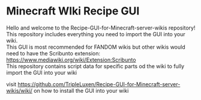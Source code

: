 # Minecraft WIki Recipe GUI
Hello and welcome to the Recipe-GUI-for-Minecraft-server-wikis repository!  
This repository includes everything you need to import the GUI into your wiki.  
This GUI is most recommended for FANDOM wikis but other wikis would need to have the Scribunto extension: https://www.mediawiki.org/wiki/Extension:Scribunto  
This repository contains script data for specific parts od the wiki to fully import the GUI into your wiki  

visit https://github.com/TripleLuxen/Recipe-GUI-for-Minecraft-server-wikis/wiki/ on how to install the GUI into your wiki

